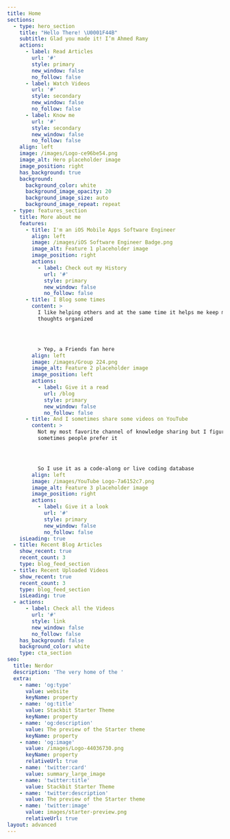 ```yaml
---
title: Home
sections:
  - type: hero_section
    title: "Hello There! \U0001F44B"
    subtitle: Glad you made it! I’m Ahmed Ramy
    actions:
      - label: Read Articles
        url: '#'
        style: primary
        new_window: false
        no_follow: false
      - label: Watch Videos
        url: '#'
        style: secondary
        new_window: false
        no_follow: false
      - label: Know me
        url: '#'
        style: secondary
        new_window: false
        no_follow: false
    align: left
    image: /images/Logo-ce96be54.png
    image_alt: Hero placeholder image
    image_position: right
    has_background: true
    background:
      background_color: white
      background_image_opacity: 20
      background_image_size: auto
      background_image_repeat: repeat
  - type: features_section
    title: More about me
    features:
      - title: I'm an iOS Mobile Apps Software Engineer
        align: left
        image: /images/iOS Software Engineer Badge.png
        image_alt: Feature 1 placeholder image
        image_position: right
        actions:
          - label: Check out my History
            url: '#'
            style: primary
            new_window: false
            no_follow: false
      - title: I Blog some times
        content: >
          I like helping others and at the same time it helps me keep my
          thoughts organized




          > Yep, a Friends fan here
        align: left
        image: /images/Group 224.png
        image_alt: Feature 2 placeholder image
        image_position: left
        actions:
          - label: Give it a read
            url: /blog
            style: primary
            new_window: false
            no_follow: false
      - title: And I sometimes share some videos on YouTube
        content: >
          Not my most favorite channel of knowledge sharing but I figured that
          sometimes people prefer it




          So I use it as a code-along or live coding database
        align: left
        image: /images/YouTube Logo-7a6152c7.png
        image_alt: Feature 3 placeholder image
        image_position: right
        actions:
          - label: Give it a look
            url: '#'
            style: primary
            new_window: false
            no_follow: false
    isLeading: true
  - title: Recent Blog Articles
    show_recent: true
    recent_count: 3
    type: blog_feed_section
  - title: Recent Uploaded Videos
    show_recent: true
    recent_count: 3
    type: blog_feed_section
    isLeading: true
  - actions:
      - label: Check all the Videos
        url: '#'
        style: link
        new_window: false
        no_follow: false
    has_background: false
    background_color: white
    type: cta_section
seo:
  title: Nerdor
  description: 'The very home of the '
  extra:
    - name: 'og:type'
      value: website
      keyName: property
    - name: 'og:title'
      value: Stackbit Starter Theme
      keyName: property
    - name: 'og:description'
      value: The preview of the Starter theme
      keyName: property
    - name: 'og:image'
      value: /images/Logo-44036730.png
      keyName: property
      relativeUrl: true
    - name: 'twitter:card'
      value: summary_large_image
    - name: 'twitter:title'
      value: Stackbit Starter Theme
    - name: 'twitter:description'
      value: The preview of the Starter theme
    - name: 'twitter:image'
      value: images/starter-preview.png
      relativeUrl: true
layout: advanced
---
```

